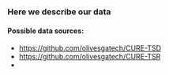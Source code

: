 ### Here we describe our data

#### Possible data sources:
* https://github.com/olivesgatech/CURE-TSD
* https://github.com/olivesgatech/CURE-TSR
* 

